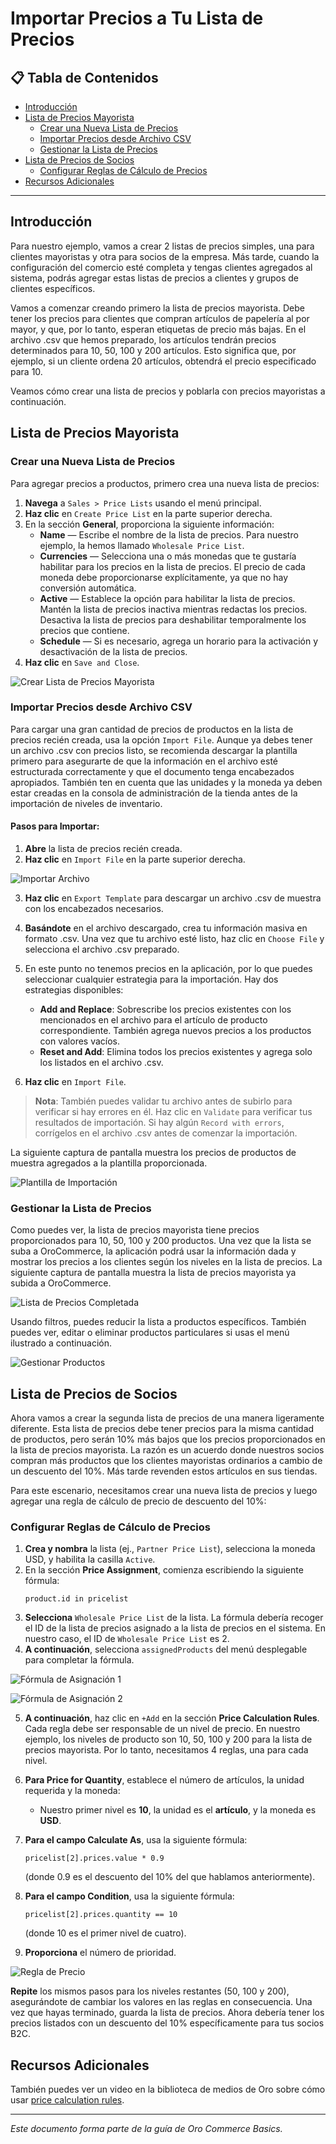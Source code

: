 # Importar Precios a Tu Lista de Precios

## 📋 Tabla de Contenidos

- [Introducción](#introducción)
- [Lista de Precios Mayorista](#lista-de-precios-mayorista)
  - [Crear una Nueva Lista de Precios](#crear-una-nueva-lista-de-precios)
  - [Importar Precios desde Archivo CSV](#importar-precios-desde-archivo-csv)
  - [Gestionar la Lista de Precios](#gestionar-la-lista-de-precios)
- [Lista de Precios de Socios](#lista-de-precios-de-socios)
  - [Configurar Reglas de Cálculo de Precios](#configurar-reglas-de-cálculo-de-precios)
- [Recursos Adicionales](#recursos-adicionales)

---

## Introducción

Para nuestro ejemplo, vamos a crear 2 listas de precios simples, una para clientes mayoristas y otra para socios de la empresa. Más tarde, cuando la configuración del comercio esté completa y tengas clientes agregados al sistema, podrás agregar estas listas de precios a clientes y grupos de clientes específicos.

Vamos a comenzar creando primero la lista de precios mayorista. Debe tener los precios para clientes que compran artículos de papelería al por mayor, y que, por lo tanto, esperan etiquetas de precio más bajas. En el archivo .csv que hemos preparado, los artículos tendrán precios determinados para 10, 50, 100 y 200 artículos. Esto significa que, por ejemplo, si un cliente ordena 20 artículos, obtendrá el precio especificado para 10.

Veamos cómo crear una lista de precios y poblarla con precios mayoristas a continuación.

## Lista de Precios Mayorista

### Crear una Nueva Lista de Precios

Para agregar precios a productos, primero crea una nueva lista de precios:

1. **Navega** a `Sales > Price Lists` usando el menú principal.
2. **Haz clic** en `Create Price List` en la parte superior derecha.
3. En la sección **General**, proporciona la siguiente información:
   - **Name** — Escribe el nombre de la lista de precios. Para nuestro ejemplo, la hemos llamado `Wholesale Price List`.
   - **Currencies** — Selecciona una o más monedas que te gustaría habilitar para los precios en la lista de precios. El precio de cada moneda debe proporcionarse explícitamente, ya que no hay conversión automática.
   - **Active** — Establece la opción para habilitar la lista de precios. Mantén la lista de precios inactiva mientras redactas los precios. Desactiva la lista de precios para deshabilitar temporalmente los precios que contiene.
   - **Schedule** — Si es necesario, agrega un horario para la activación y desactivación de la lista de precios.
4. **Haz clic** en `Save and Close`.

![Crear Lista de Precios Mayorista](https://hive.oroinc.com/wp-content/uploads/sites/21/2018/06/wholesale_price_list-720x382-1.png)

### Importar Precios desde Archivo CSV

Para cargar una gran cantidad de precios de productos en la lista de precios recién creada, usa la opción `Import File`. Aunque ya debes tener un archivo .csv con precios listo, se recomienda descargar la plantilla primero para asegurarte de que la información en el archivo esté estructurada correctamente y que el documento tenga encabezados apropiados. También ten en cuenta que las unidades y la moneda ya deben estar creadas en la consola de administración de la tienda antes de la importación de niveles de inventario.

#### Pasos para Importar:

1. **Abre** la lista de precios recién creada.
2. **Haz clic** en `Import File` en la parte superior derecha.

![Importar Archivo](https://hive.oroinc.com/wp-content/uploads/sites/21/2018/06/wholesale_price_list_import-720x335-1.png)

3. **Haz clic** en `Export Template` para descargar un archivo .csv de muestra con los encabezados necesarios.
4. **Basándote** en el archivo descargado, crea tu información masiva en formato .csv. Una vez que tu archivo esté listo, haz clic en `Choose File` y selecciona el archivo .csv preparado.
5. En este punto no tenemos precios en la aplicación, por lo que puedes seleccionar cualquier estrategia para la importación. Hay dos estrategias disponibles:

   - **Add and Replace**: Sobrescribe los precios existentes con los mencionados en el archivo para el artículo de producto correspondiente. También agrega nuevos precios a los productos con valores vacíos.
   - **Reset and Add**: Elimina todos los precios existentes y agrega solo los listados en el archivo .csv.

6. **Haz clic** en `Import File`.

> **Nota**: También puedes validar tu archivo antes de subirlo para verificar si hay errores en él. Haz clic en `Validate` para verificar tus resultados de importación. Si hay algún `Record with errors`, corrígelos en el archivo .csv antes de comenzar la importación.

La siguiente captura de pantalla muestra los precios de productos de muestra agregados a la plantilla proporcionada.

![Plantilla de Importación](https://hive.oroinc.com/wp-content/uploads/sites/21/2018/06/wholesale_price_list_import_template.png)

### Gestionar la Lista de Precios

Como puedes ver, la lista de precios mayorista tiene precios proporcionados para 10, 50, 100 y 200 productos. Una vez que la lista se suba a OroCommerce, la aplicación podrá usar la información dada y mostrar los precios a los clientes según los niveles en la lista de precios. La siguiente captura de pantalla muestra la lista de precios mayorista ya subida a OroCommerce.

![Lista de Precios Completada](https://hive.oroinc.com/wp-content/uploads/sites/21/2018/06/wholesale_price_list_all-1-1536x488.png)

Usando filtros, puedes reducir la lista a productos específicos. También puedes ver, editar o eliminar productos particulares si usas el menú ilustrado a continuación.

![Gestionar Productos](https://hive.oroinc.com/wp-content/uploads/sites/21/2018/06/wholesale_price_list_manage.png)

## Lista de Precios de Socios

Ahora vamos a crear la segunda lista de precios de una manera ligeramente diferente. Esta lista de precios debe tener precios para la misma cantidad de productos, pero serán 10% más bajos que los precios proporcionados en la lista de precios mayorista. La razón es un acuerdo donde nuestros socios compran más productos que los clientes mayoristas ordinarios a cambio de un descuento del 10%. Más tarde revenden estos artículos en sus tiendas.

Para este escenario, necesitamos crear una nueva lista de precios y luego agregar una regla de cálculo de precio de descuento del 10%:

### Configurar Reglas de Cálculo de Precios

1. **Crea y nombra** la lista (ej., `Partner Price List`), selecciona la moneda USD, y habilita la casilla `Active`.
2. En la sección **Price Assignment**, comienza escribiendo la siguiente fórmula:
   ```
   product.id in pricelist
   ```
3. **Selecciona** `Wholesale Price List` de la lista. La fórmula debería recoger el ID de la lista de precios asignado a la lista de precios en el sistema. En nuestro caso, el ID de `Wholesale Price List` es 2.
4. **A continuación**, selecciona `assignedProducts` del menú desplegable para completar la fórmula.

![Fórmula de Asignación 1](https://hive.oroinc.com/wp-content/uploads/sites/21/2018/06/price-list-formula-1.png)

![Fórmula de Asignación 2](https://hive.oroinc.com/wp-content/uploads/sites/21/2018/06/price-list-formula-2.png)

5. **A continuación**, haz clic en `+Add` en la sección **Price Calculation Rules**. Cada regla debe ser responsable de un nivel de precio. En nuestro ejemplo, los niveles de producto son 10, 50, 100 y 200 para la lista de precios mayorista. Por lo tanto, necesitamos 4 reglas, una para cada nivel.

6. **Para Price for Quantity**, establece el número de artículos, la unidad requerida y la moneda:
   - Nuestro primer nivel es **10**, la unidad es el **artículo**, y la moneda es **USD**.

7. **Para el campo Calculate As**, usa la siguiente fórmula:
   ```
   pricelist[2].prices.value * 0.9
   ```
   (donde 0.9 es el descuento del 10% del que hablamos anteriormente).

8. **Para el campo Condition**, usa la siguiente fórmula:
   ```
   pricelist[2].prices.quantity == 10
   ```
   (donde 10 es el primer nivel de cuatro).

9. **Proporciona** el número de prioridad.

![Regla de Precio](https://hive.oroinc.com/wp-content/uploads/sites/21/2018/06/price-rule.png)

**Repite** los mismos pasos para los niveles restantes (50, 100 y 200), asegurándote de cambiar los valores en las reglas en consecuencia. Una vez que hayas terminado, guarda la lista de precios. Ahora debería tener los precios listados con un descuento del 10% específicamente para tus socios B2C.

## Recursos Adicionales

También puedes ver un video en la biblioteca de medios de Oro sobre cómo usar [price calculation rules](https://hive.oroinc.com/lesson/import-prices-to-your-price-list/#:~:text=how%20to%20use-,price%20calculation%20rules,-.).

---

*Este documento forma parte de la guía de Oro Commerce Basics.*